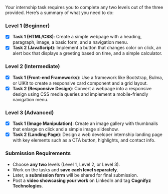 Your internship task requires you to complete any two levels out of the three provided. Here’s a summary of what you need to do:

### **Level 1 (Beginner)**
- [x] **Task 1 (HTML/CSS)**: Create a simple webpage with a heading, paragraph, image, a basic form, and a navigation menu.
- [x] **Task 2 (JavaScript)**: Implement a button that changes color on click, an alert box that displays a greeting based on time, and a simple calculator.

### **Level 2 (Intermediate)**
- [x] **Task 1 (Front-end Frameworks)**: Use a framework like Bootstrap, Bulma, or UIKit to create a responsive card component and a grid layout.
- [x] **Task 2 (Responsive Design)**: Convert a webpage into a responsive design using CSS media queries and implement a mobile-friendly navigation menu.

### **Level 3 (Advanced)**
- [x] **Task 1 (Image Manipulation)**: Create an image gallery with thumbnails that enlarge on click and a simple image slideshow.
- [x] **Task 2 (Landing Page)**: Design a web developer internship landing page with key elements such as a CTA button, highlights, and contact info.

### **Submission Requirements**
- Choose **any two** levels (Level 1, Level 2, or Level 3).
- Work on the tasks and **save each level separately**.
- Later, a **submission form** will be shared for final submission.
- Post a **video showcasing your work** on LinkedIn and tag **Cognifyz Technologies**.


 
